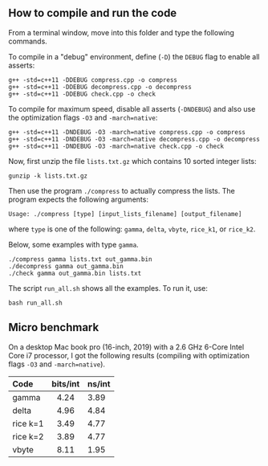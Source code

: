 How to compile and run the code
-

From a terminal window, move into this folder
and type the following commands.

To compile in a "debug" environment, define (`-D`) the `DEBUG` flag to enable all asserts:

	g++ -std=c++11 -DDEBUG compress.cpp -o compress 
	g++ -std=c++11 -DDEBUG decompress.cpp -o decompress
	g++ -std=c++11 -DDEBUG check.cpp -o check
	
To compile for maximum speed, disable all asserts (`-DNDEBUG`) and also use the optimization flags `-O3` and `-march=native`:

	g++ -std=c++11 -DNDEBUG -O3 -march=native compress.cpp -o compress 
	g++ -std=c++11 -DNDEBUG -O3 -march=native decompress.cpp -o decompress
	g++ -std=c++11 -DNDEBUG -O3 -march=native check.cpp -o check
	
Now, first unzip the file `lists.txt.gz` which contains 10 sorted integer lists:

	gunzip -k lists.txt.gz

Then use the program `./compress` to actually compress the lists.
The program expects the following arguments:

	Usage: ./compress [type] [input_lists_filename] [output_filename]

where `type` is one of the following: `gamma`, `delta`, `vbyte`, `rice_k1`, or `rice_k2`.

Below, some examples with type `gamma`.

	./compress gamma lists.txt out_gamma.bin
	./decompress gamma out_gamma.bin
	./check gamma out_gamma.bin lists.txt

The script `run_all.sh` shows all the examples. To run it, use:

	bash run_all.sh


Micro benchmark
-

On a desktop Mac book pro (16-inch, 2019)
with a 2.6 GHz 6-Core Intel Core i7 processor, I got the following results
(compiling with optimization flags `-O3` and `-march=native`).

|**Code**|**bits/int**|**ns/int**|
|:-------|:----------:|:---------|
| gamma  | 4.24       | 3.89     |
| delta  | 4.96       | 4.84     |
| rice k=1  | 3.49       | 4.77     |
| rice k=2  | 3.89       | 4.77     |
| vbyte  | 8.11       | 1.95     |
